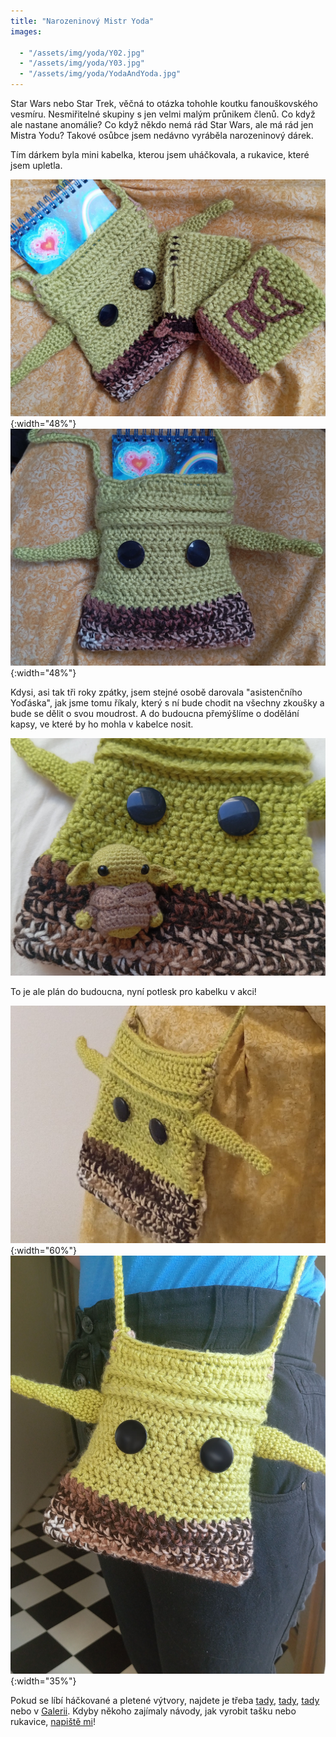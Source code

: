 ```yaml
---
title: "Narozeninový Mistr Yoda"
images:

  - "/assets/img/yoda/Y02.jpg"
  - "/assets/img/yoda/Y03.jpg"
  - "/assets/img/yoda/YodaAndYoda.jpg"
---
```


<!--begin_excerpt-->
Star Wars nebo Star Trek, věčná to otázka tohohle koutku fanouškovského vesmíru. Nesmiřitelné skupiny s jen velmi malým průnikem členů. 
Co když ale nastane anomálie? Co když někdo nemá rád Star Wars, ale má rád jen Mistra Yodu? 
Takové osůbce jsem nedávno vyráběla narozeninový dárek. 
<!--end_excerpt-->

Tím dárkem byla mini kabelka, kterou jsem uháčkovala, a rukavice, které jsem upletla. 

![Yoda02](/assets/img/yoda/Y02.jpg){:width="48%"} ![Yoda03](/assets/img/yoda/Y03.jpg){:width="48%"} 

Kdysi, asi tak tři roky zpátky, jsem stejné osobě darovala "asistenčního Yoďáska", jak jsme tomu říkaly, který s ní bude chodit na všechny zkoušky a bude se dělit o svou moudrost. A do budoucna přemýšlíme o dodělání kapsy, ve které by ho mohla v kabelce nosit. 

![Y&Y](/assets/img/yoda/YodaAndYoda.jpg)

To je ale plán do budoucna, nyní potlesk pro kabelku v akci! 

![YodaF01](/assets/img/yoda/YodaF03.jpg){:width="60%"} ![YodaF02](/assets/img/yoda/YodaF.jpg){:width="35%"} 


Pokud se líbí háčkované a pletené výtvory, najdete je třeba [tady](https://matcha1309.github.io/Kvety/),  [tady](https://matcha1309.github.io/Copak-je-to-za-zvire/),  [tady](https://matcha1309.github.io/Cepice/) nebo v [Galerii](https://matcha1309.github.io/galerie/). Kdyby někoho zajímaly návody, jak vyrobit tašku nebo rukavice, [napiště mi](mailto:matcha1309@hotmail.com)!

